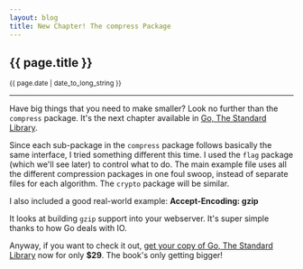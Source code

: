 ```yaml
---
layout: blog
title: New Chapter! The compress Package
---
```


## {{ page.title }}

<small>{{ page.date | date_to_long_string }}</small>

---

Have big things that you need to make smaller? Look no further than the `compress` package. It's the next chapter available in [Go, The Standard Library](/go.html).

Since each sub-package in the `compress` package follows basically the same interface, I tried something different this time. I used the `flag` package (which we'll see later) to control what to do. The main example file uses all the different compression packages in one foul swoop, instead of separate files for each algorithm. The `crypto` package will be similar.

I also included a good real-world example: **Accept-Encoding: gzip**

It looks at building `gzip` support into your webserver. It's super simple thanks to how Go deals with IO.

Anyway, if you want to check it out, [get your copy of Go, The Standard Library](/go.html) now for only **$29**. The book's only getting bigger!
